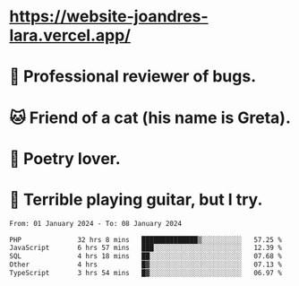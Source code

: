 # https://website-joandres-lara.vercel.app/
# 🐛 Professional reviewer of bugs.
# 🐱 Friend of a cat (his name is Greta).
# 📜 Poetry lover.
# 🎸 Terrible playing guitar, but I try.

<!--START_SECTION:waka-->

```txt
From: 01 January 2024 - To: 08 January 2024

PHP              32 hrs 8 mins   ██████████████▒░░░░░░░░░░   57.25 %
JavaScript       6 hrs 57 mins   ███░░░░░░░░░░░░░░░░░░░░░░   12.39 %
SQL              4 hrs 18 mins   ██░░░░░░░░░░░░░░░░░░░░░░░   07.68 %
Other            4 hrs           █▓░░░░░░░░░░░░░░░░░░░░░░░   07.13 %
TypeScript       3 hrs 54 mins   █▓░░░░░░░░░░░░░░░░░░░░░░░   06.97 %
```

<!--END_SECTION:waka-->
